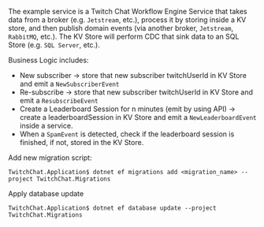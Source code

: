 The example service is a Twitch Chat Workflow Engine Service that takes data from a broker (e.g. `Jetstream`, etc.), process it by storing inside a KV store, and then publish domain events (via another broker, `Jetstream`, `RabbitMQ`, etc.). The KV Store will perform CDC that sink data to an SQL Store (e.g. `SQL Server`, etc.).

Business Logic includes:
- New subscriber -> store that new subscriber twitchUserId in KV Store and emit a `NewSubscriberEvent`
- Re-subscribe -> store that new subscriber twitchUserId in KV Store and emit a `ResubscribeEvent`
- Create a Leaderboard Session for n minutes (emit by using API) -> create a leaderboardSession in KV Store and emit a `NewLeaderboardEvent` inside a service.
- When a `SpamEvent` is detected, check if the leaderboard session is finished, if not, stored in the KV Store.

Add new migration script:

```
TwitchChat.Application$ dotnet ef migrations add <migration_name> --project TwitchChat.Migrations
```

Apply database update

```
TwitchChat.Application$ dotnet ef database update --project TwitchChat.Migrations
```